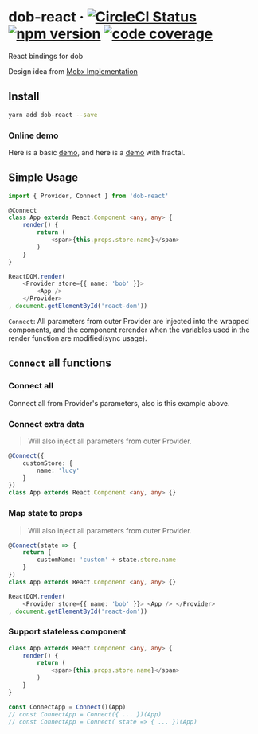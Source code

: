 # dob-react &middot; [![CircleCI Status](https://img.shields.io/travis/dobjs/dob-react/master.svg?style=flat)](https://travis-ci.org/dobjs/dob-react) [![npm version](https://img.shields.io/npm/v/dob-react.svg?style=flat)](https://www.npmjs.com/package/dob-react) [![code coverage](https://img.shields.io/codecov/c/github/dobjs/dob-react/master.svg)](https://codecov.io/github/dobjs/dob-react)

React bindings for dob

Design idea from [Mobx Implementation](https://github.com/ascoders/blog/issues/16)

## Install

```bash
yarn add dob-react --save
```

### Online demo

Here is a basic [demo](https://jsfiddle.net/yp90Lep9/21/), and here is a [demo](https://jsfiddle.net/g19ehhgu/11/) with fractal.

## Simple Usage

```typescript
import { Provider, Connect } from 'dob-react'

@Connect
class App extends React.Component <any, any> {
    render() {
        return (
            <span>{this.props.store.name}</span>
        )
    }
}

ReactDOM.render(
    <Provider store={{ name: 'bob' }}>
        <App />
    </Provider>
, document.getElementById('react-dom'))
```

`Connect`: All parameters from outer Provider are injected into the wrapped components, and the component rerender when the variables used in the render function are modified(sync usage).

## `Connect` all functions

### Connect all

Connect all from Provider's parameters, also is this example above.

### Connect extra data

> Will also inject all parameters from outer Provider.

```typescript
@Connect({
    customStore: {
        name: 'lucy'
    }
})
class App extends React.Component <any, any> {}
```

### Map state to props

> Will also inject all parameters from outer Provider.

```typescript
@Connect(state => {
    return {
        customName: 'custom' + state.store.name
    }
})
class App extends React.Component <any, any> {}

ReactDOM.render(
    <Provider store={{ name: 'bob' }}> <App /> </Provider>
, document.getElementById('react-dom'))
```

### Support stateless component

```typescript
class App extends React.Component <any, any> {
    render() {
        return (
            <span>{this.props.store.name}</span>
        )
    }
}

const ConnectApp = Connect()(App)
// const ConnectApp = Connect({ ... })(App)
// const ConnectApp = Connect( state => { ... })(App)
```

